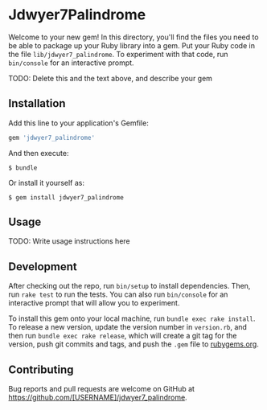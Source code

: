 # Jdwyer7Palindrome

Welcome to your new gem! In this directory, you'll find the files you need to be able to package up your Ruby library into a gem. Put your Ruby code in the file `lib/jdwyer7_palindrome`. To experiment with that code, run `bin/console` for an interactive prompt.

TODO: Delete this and the text above, and describe your gem

## Installation

Add this line to your application's Gemfile:

```ruby
gem 'jdwyer7_palindrome'
```

And then execute:

    $ bundle

Or install it yourself as:

    $ gem install jdwyer7_palindrome

## Usage

TODO: Write usage instructions here

## Development

After checking out the repo, run `bin/setup` to install dependencies. Then, run `rake test` to run the tests. You can also run `bin/console` for an interactive prompt that will allow you to experiment.

To install this gem onto your local machine, run `bundle exec rake install`. To release a new version, update the version number in `version.rb`, and then run `bundle exec rake release`, which will create a git tag for the version, push git commits and tags, and push the `.gem` file to [rubygems.org](https://rubygems.org).

## Contributing

Bug reports and pull requests are welcome on GitHub at https://github.com/[USERNAME]/jdwyer7_palindrome.
